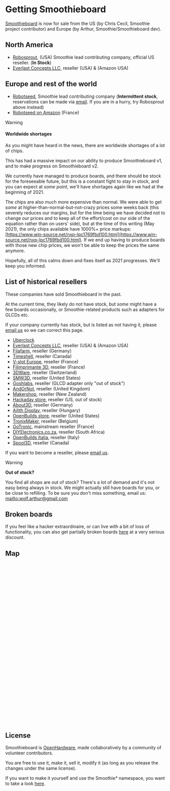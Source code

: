 
# Getting Smoothieboard

[Smoothieboard](http://smoothieware.org/smoothieboard) is now for sale from the US (by Chris Cecil, Smoothie project contributor) and Europe (by Arthur, Smoothie/Smoothieboard dev).

## North America

- [Robosprout](https://www.robosprout.com/product-category/smoothieboards), (USA) Smoothie lead contributing company, official US reseller. (**In Stock**)
- [Everlast Concepts LLC](https://www.amazon.com/dp/B0786SVQ9Z?ref=myi_title_dp), reseller (USA) & (Amazon USA)

## Europe and rest of the world

- [Robotseed](http://robotseed.com/index.php?id_lang=2), Smoothie lead contributing company (**Intermittent stock**, reservations can be made via [email](mailto:wolf.arthur@gmail.com). If you are in a hurry, try Robosprout above instead)
- [Robotseed on Amazon](https://www.amazon.fr/Smoothieboard-5XC-SmoothieBoard-SB-1-0/dp/B00TIYS7S6/ref=sr_1_1?ie=UTF8&qid=1480984970&sr=8-1&keywords=smoothieboard) (France)

> [!WARNING]
> #### Worldwide shortages
> 
> As you might have heard in the news, there are worldwide shortages of a lot of chips.
> 
> This has had a massive impact on our ability to produce Smoothieboard v1, and to make progress on Smoothieboard v2.
> 
> We currently have managed to produce boards, and there should be stock for the foreseeable future, but this is a constant fight to stay in stock, and you can expect at *some point*, we'll have shortages again like we had at the beginning of 2021.
> 
> The chips are also much more expensive than normal. We were able to get *some* at higher-than-normal-but-not-crazy prices some weeks back (this severely reduces our margins, but for the time being we have decided not to change our prices and to keep all of the effort/cost on our side of the equation rather than on users' side), but at the time of this writing (May 2021), the only chips available have 1000%+ price markups: [https://www.win-source.net/nxp-lpc1769fbd100.html](https://www.win-source.net/nxp-lpc1769fbd100.html). If we end up having to produce boards with those new chip prices, we won't be able to keep the prices the same anymore.
> 
> Hopefully, all of this calms down and fixes itself as 2021 progresses. We'll keep you informed.

## List of historical resellers

These companies have sold Smoothieboard in the past.

At the current time, they likely do not have stock, but *some* might have a few boards occasionally, or Smoothie-related products such as adapters for GLCDs etc.

If your company currently has stock, but is listed as not having it, please [email us](mailto:wolf.arthur@gmail.com) so we can correct this page.

- [Uberclock](http://shop.uberclock.com/collections/smoothie)
- [Everlast Concepts LLC](https://www.amazon.com/dp/B0786SVQ9Z?ref=myi_title_dp), reseller (USA) & (Amazon USA)
- [Filafarm](http://www.filafarm.de/collections/elektronik/products/smoothieboard), reseller (Germany)
- [Timeshell](https://store.timeshell.ca/index.php?route=product/search&search=smoothieboard), reseller (Canada)
- [V-slot Europe](http://www.vslot-europe.com/home/102-smoothieboard-4xc.html), reseller (France)
- [Filimprimante 3D](https://www.filimprimante3d.fr/698-smoothieboard-carte-mere-imprimante-3d.html?bPost=true), reseller (France)
- [3DWare](https://www.3dware.ch/5XC-Smoothieboard-v1.1-En.htm), reseller (Switzerland)
- [SMW3D](https://www.smw3d.com/smoothieboard/), reseller (United States)
- [Goshlabs](http://www.goshlabs.com/store/p2/Smoothieboard_GLCD_Adapter_%28not_populated%29.html), reseller (GLCD adapter only "out of stock")
- [AndOrNot](http://www.andornot.co.uk/product/smoothie-board-5xc/), reseller (United Kingdom)
- [Makershop](http://www.makershop.co.nz/index.php?route=product/product&product_id=342), reseller (New Zealand)
- [Hackaday store](http://store.hackaday.com/search?q=smoothie), reseller (US, out of stock)
- [About3D](https://www.about3d.de/shop/index.php?page=categorie&cat=40), reseller (Germany)
- [Ailith Display](http://ailith-display.shop/), reseller (Hungary)
- [OpenBuilds store](http://openbuildspartstore.com/smoothieboard-5xc-v1-1/#PhotoSwipe1487368594387), reseller (United States)
- [TronixMaker](https://tronixmaker.com/en/accueil/294-5xc-smoothieboard-v11.html), reseller (Belgium)
- [GoTronic](https://www.gotronic.fr/cat-cartes-cnc-1614.htm), mainstream reseller (France)
- [DIYElectronics.co.za](http://www.diyelectronics.co.za/store/search?controller=search&orderby=position&orderway=desc&search_query=Smoothieboard+&submit_search=), reseller (South Africa)
- [OpenBuilds Italia](http://www.openbuildsitalia.com/categoria-prodotto/elettronica/smoothieboard/), reseller (Italy)
- [Spool3D](https://spool3d.ca/brands/Smoothieware.html), reseller (Canada)

If you want to become a reseller, please [email us](mailto:wolf.arthur@gmail.com).

> [!WARNING]
> **Out of stock?**
> 
> You find all shops are out of stock? There's a lot of demand and it's not easy being always in stock. We might actually still have boards for you, or be close to refilling. To be sure you don't miss something, email us: [mailto:wolf.arthur@gmail.com](mailto:wolf.arthur@gmail.com)

## Broken boards

If you feel like a hacker extraordinaire, or can live with a bit of loss of functionality, you can also get partially broken boards [here](https://www.google.com/url?q=https://www.ebay.fr/itm/142933845406&sa=D&source=hangouts&ust=1537661637156000&usg=AFQjCNEqrNzH7Dl5bpKcPrc2p-jO6E5_xw) at a very serious discount.

## Map

<div id="map_canvas" style="width:100%; height:500px"></div>

## License

Smoothieboard is [OpenHardware](http://en.wikipedia.org/wiki/Open-source_hardware), made collaboratively by a community of volunteer contributors.

You are free to use it, make it, sell it, modify it (as long as you release the changes under the same license).

If you want to make it yourself and use the Smoothie* namespace, you want to take a look [here](http://smoothieware.org/policy).
